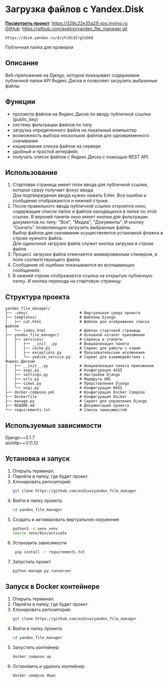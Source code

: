 # Загрузка файлов с Yandex.Disk


[**Посмотреть проект**](https://328c22e35a29.vps.myjino.ru): https://328c22e35a29.vps.myjino.ru  
[GitHub](https://github.com/avdivo/yandex_file_manager.git): https://github.com/avdivo/yandex_file_manager.git

```url
https://disk.yandex.ru/d/yYcDCdIrgJzb6Q
```
Публичная папка для проверки


## Описание
Веб-приложение на Django, которое показывает содержимое публичной папки API Яндекс.Диска и позволяет загрузить выбранные файлы.

## Функции  
- просмотр файлов на Яндекс.Диске по вводу публичной ссылки (public_key)
- систему фильтрации файлов по типу
- загрузка определенного файла на локальный компьютер
- возможность выбора нескольких файлов для одновременного скачивания
- кэширование списка файлов на сервере
- удобный и простой интерфейс
- получать список файлов с Яндекс.Диска с помощью REST API.

## Использование
1. Стартовая страница имеет поле ввода для публичной ссылки, которое сразу получает фокус ввода.  
   Дла подтверждения ввода нужно нажать Enter.
   Все ошибки и сообщения отображаются н нижней строке.
2. После правильного ввода публичной ссылки откроется окно, содержащее список папок и файлов находящихся в папке по этой ссылке.
   В верхней панели окно имеет кнопки для фильтрации документов по типу: "Все", "Медиа", "Документы". И кнопку "Скачать" позволяющую загрузить выбранные файлы.  
   Выбор файлов для скачивания осуществляется установкой флажка в строке нужного файла.  
   Для одиночной загрузки файла служит кнопка загрузки в строке файла.
3. Процесс загрузки файла отмечается анимированным спинером, в поле соответствующего файла.  
4. Сообщения об ошибках показываются во всплывающих сообщениях.
5. В нижней строке отображается ссылка на открытую публичную папку. И кнопка перехода на стартовую страницу.

## Структура проекта

```plaintext
yandex_file_manager/
├── .venv/                       # Виртуальная среда проекта
├── templates/                   # Шаблоны Django
│   ├── cat.html                 # Шаблон для отображения списка файлов
│   └── index.html               # Шаблон стартовой страницы
├── yandex_file_manager/         # Основной каталог приложения
│   ├── services/                # Сервисы и утилиты
│   │   ├── __init__.py          # Инициализация пакета
│   │   ├── cache.py             # Сервис для работы с кэшем
│   │   ├── exceptions.py        # Пользовательские исключения
│   │   └── yadisk_service.py    # Сервис для взаимодействия с Яндекс.Диском
│   ├── __init__.py              # Инициализация пакета приложения
│   ├── asgi.py                  # Конфигурация ASGI
│   ├── settings.py              # Настройки Django
│   ├── urls.py                  # Маршруты URL
│   ├── views.py                 # Представления Django
│   └── wsgi.py                  # Конфигурация WSGI
├── docker-compose.yml           # Конфигурация Docker Compose
├── Dockerfile                   # Конфигурация Docker
├── manage.py                    # Скрипт для управления Django
├── README.md                    # Документация проекта
└── requirements.txt             # Список зависимостей
```

## Используемые зависимости
Django~=5.1.7  
aiohttp~=3.11.13

## Установка и запуск
1. Открыть терминал.
2. Перейти в папку, где будет проект.
3. Клонировать репозиторий:
    ```bash
    git clone https://github.com/avdivo/yandex_file_manager
    ```
4. Войти в папку проекта.
    ```bash
    cd yandex_file_manager
    ```
5. Создать и активировать виртуальное окружение
    ```bash
    python3 -m venv venv
    source venv/bin/activate 
    ```
6. Установить зависимости
   ```bash
    pip install -r requirements.txt 
   ```
7. Запустить проект
    ```bash
    python manage.py runserver
    ```
   
##  Запуск в Docker контейнере

1. Открыть терминал.
2. Перейти в папку, где будет проект.
3. Клонировать репозиторий:
    ```bash
    git clone https://github.com/avdivo/yandex_file_manager
    ```
4. Войти в папку проекта.
    ```bash
    cd yandex_file_manager
    ```
5. Запустить контейнер:
    ```bash
    docker compose up
    ```
6. Остановить и удалить контейнер:
    ```bash
    docker compose down
    ```
